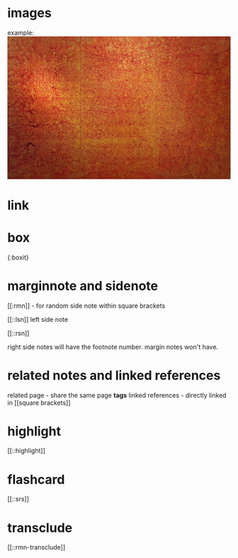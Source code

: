 # images
example: 
![wayankarja](\assets\img\wayankarja.jpg)

# link


# box

{:boxit}


# marginnote and sidenote

[[:rmn]] - for random side note within square brackets

[[::lsn]] left side note 

[[::rsn]]

right side notes will have the footnote number. margin notes won't have. 

# related notes and linked references

related page - share the same page **tags**
linked references - directly linked in [[square brackets]]



# highlight

[[::highlight]]

# flashcard
[[::srs]]


# transclude

[[::rmn-transclude]]



